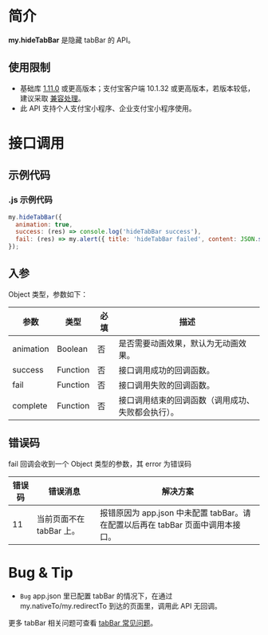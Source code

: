 # 简介
**my.hideTabBar** 是隐藏 tabBar 的 API。

## 使用限制

- 基础库 [1.11.0](https://opendocs.alipay.com/mini/framework/lib) 或更高版本；支付宝客户端 10.1.32 或更高版本，若版本较低，建议采取 [兼容处理](https://opendocs.alipay.com/mini/framework/compatibility)。
- 此 API 支持个人支付宝小程序、企业支付宝小程序使用。

# 接口调用

## 示例代码

### .js 示例代码

```javascript
my.hideTabBar({
  animation: true,
  success: (res) => console.log('hideTabBar success'),
  fail: (res) => my.alert({ title: 'hideTabBar failed', content: JSON.stringify(res) }),
});
```

## 入参

Object 类型，参数如下：

| **参数** | **类型** | **必填** | **描述** |
| --- | --- | --- | --- |
| animation | Boolean | 否 | 是否需要动画效果，默认为无动画效果。 |
| success | Function | 否 | 接口调用成功的回调函数。 |
| fail | Function | 否 | 接口调用失败的回调函数。 |
| complete | Function | 否 | 接口调用结束的回调函数（调用成功、失败都会执行）。 |

## 错误码
fail 回调会收到一个 Object 类型的参数，其 error 为错误码

| **错误码** | **错误消息** | **解决方案** |
| --- | --- | --- |
| 11 | 当前页面不在 tabBar 上。  | 报错原因为 app.json 中未配置 tabBar。请在配置以后再在 tabBar 页面中调用本接口。 |


# Bug & Tip

* `Bug` app.json 里已配置 tabBar 的情况下，在通过 my.nativeTo/my.redirectTo 到达的页面里，调用此 API 无回调。

更多 tabBar 相关问题可查看 [tabBar 常见问题](https://opendocs.alipay.com/mini/api/do7urq)。
